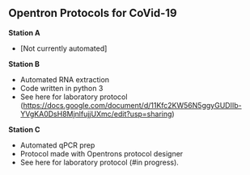 ## Opentron Protocols for CoVid-19

**Station A**
- [Not currently automated]

**Station B**
- Automated RNA extraction
- Code written in python 3
- See here for laboratory protocol (https://docs.google.com/document/d/11Kfc2KW56N5ggyGUDIIb-YVgKA0DsH8MjnlfujjUXmc/edit?usp=sharing)

**Station C**
- Automated qPCR prep
- Protocol made with Opentrons protocol designer
- See here for laboratory protocol (#in progress).
